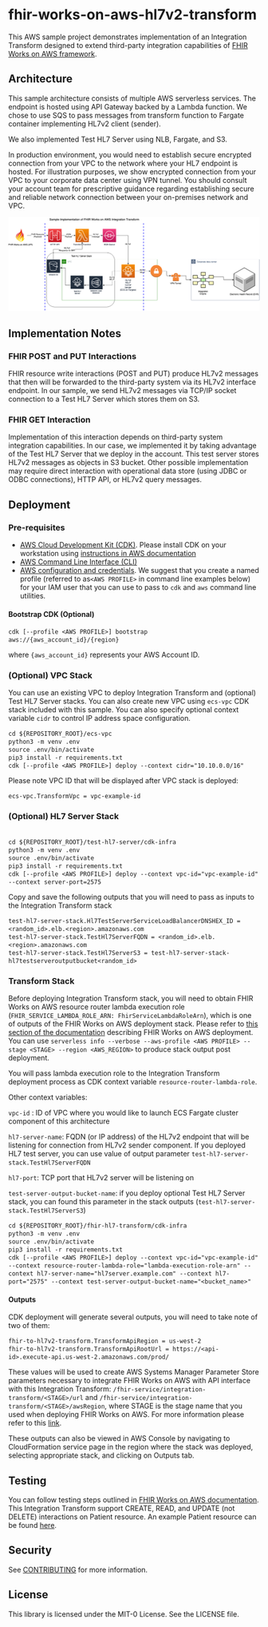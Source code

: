 # fhir-works-on-aws-hl7v2-transform

This AWS sample project demonstrates implementation of an Integration Transform designed to extend third-party integration capabilities of [FHIR Works on AWS framework](https://aws.amazon.com/blogs/opensource/using-open-source-fhir-apis-with-fhir-works-on-aws/).

## Architecture

This sample architecture consists of multiple AWS serverless services. The endpoint is hosted using API Gateway backed by a Lambda function. We chose to use SQS to pass messages from transform function to Fargate container implementing HL7v2 client (sender).

We also implemented Test HL7 Server using NLB, Fargate, and S3.

In production environment, you would need to establish secure encrypted connection from your VPC to the network where your HL7 endpoint is hosted. For illustration purposes, we show encrypted connection from your VPC to your corporate data center using VPN tunnel. You should consult your account team for prescriptive guidance regarding establishing secure and reliable network connection between your on-premises network and VPC.

![Architecture](resources/architecture.png)

## Implementation Notes

### FHIR POST and PUT Interactions

FHIR resource write interactions (POST and PUT) produce HL7v2 messages that then will be forwarded to the third-party system via its HL7v2 interface endpoint. In our sample, we send HL7v2 messages via TCP/IP socket connection to a Test HL7 Server which stores them on S3.

### FHIR GET Interaction

Implementation of this interaction depends on third-party system integration capabilities. In our case, we implemented it by taking advantage of the Test HL7 Server that we deploy in the account. This test server stores HL7v2 messages as objects in S3 bucket. Other possible implementation may require direct interaction with operational data store (using JDBC or ODBC connections), HTTP API, or HL7v2 query messages.

## Deployment

### Pre-requisites

- [AWS Cloud Development Kit (CDK)](https://aws.amazon.com/cdk/). Please install CDK on your workstation using [instructions in AWS documentation](https://docs.aws.amazon.com/cdk/latest/guide/getting_started.html)
- [AWS Command Line Interface (CLI)](https://aws.amazon.com/cli/)
- [AWS configuration and credentials](https://docs.aws.amazon.com/cli/latest/userguide/cli-configure-files.html). We suggest that you create a named profile (referred to as`<AWS PROFILE>` in command line examples below) for your IAM user that you can use to pass to `cdk` and `aws` command line utilities.

#### Bootstrap CDK (Optional)

```
cdk [--profile <AWS PROFILE>] bootstrap aws://{aws_account_id}/{region}
```
where `{aws_account_id}` represents your AWS Account ID.

### (Optional) VPC Stack

You can use an existing VPC to deploy Integration Transform and (optional) Test HL7 Server stacks. You can also create new VPC using `ecs-vpc` CDK stack included with this sample. You can also specify optional context variable `cidr` to control IP address space configuration.

```
cd ${REPOSITORY_ROOT}/ecs-vpc
python3 -m venv .env
source .env/bin/activate
pip3 install -r requirements.txt
cdk [--profile <AWS PROFILE>] deploy --context cidr="10.10.0.0/16"
```

Please note VPC ID that will be displayed after VPC stack is deployed:

```
ecs-vpc.TransformVpc = vpc-example-id
```

### (Optional) HL7 Server Stack

```

cd ${REPOSITORY_ROOT}/test-hl7-server/cdk-infra
python3 -m venv .env
source .env/bin/activate
pip3 install -r requirements.txt
cdk [--profile <AWS PROFILE>] deploy --context vpc-id="vpc-example-id" --context server-port=2575

```

Copy and save the following outputs that you will need to pass as inputs to the Integration Transform stack

```
test-hl7-server-stack.Hl7TestServerServiceLoadBalancerDNSHEX_ID = <random_id>.elb.<region>.amazonaws.com
test-hl7-server-stack.TestHl7ServerFQDN = <random_id>.elb.<region>.amazonaws.com
test-hl7-server-stack.TestHl7ServerS3 = test-hl7-server-stack-hl7testserveroutputbucket<random_id>
```

### Transform Stack

Before deploying Integration Transform stack, you will need to obtain FHIR Works on AWS resource router lambda execution role (`FHIR_SERVICE_LAMBDA_ROLE_ARN: FhirServiceLambdaRoleArn`), which is one of outputs of the FHIR Works on AWS deployment stack. Please refer to [this section of the documentation](https://github.com/awslabs/fhir-works-on-aws-deployment/blob/api/INSTALL.md#aws-service-deployment) describing FHIR Works on AWS deployment. You can use `serverless info --verbose --aws-profile <AWS PROFILE> --stage <STAGE> --region <AWS_REGION>` to produce stack output post deployment.


You will pass lambda execution role to the Integration Transform deployment process as CDK context variable `resource-router-lambda-role`.

Other context variables:

`vpc-id` : ID of VPC where you would like to launch ECS Fargate cluster component of this architecture

`hl7-server-name`: FQDN (or IP address) of the HL7v2 endpoint that will be listening for connection from HL7v2 sender component. If you deployed HL7 test server, you can use value of output parameter `test-hl7-server-stack.TestHl7ServerFQDN`

`hl7-port`: TCP port that HL7v2 server will be listening on

`test-server-output-bucket-name`: if you deploy optional Test HL7 Server stack, you can found this parameter in the stack outputs (`test-hl7-server-stack.TestHl7ServerS3`)

```
cd ${REPOSITORY_ROOT}/fhir-hl7-transform/cdk-infra
python3 -m venv .env
source .env/bin/activate
pip3 install -r requirements.txt
cdk [--profile <AWS PROFILE>] deploy --context vpc-id="vpc-example-id" --context resource-router-lambda-role="lambda-execution-role-arn" --context hl7-server-name="hl7server.example.com" --context hl7-port="2575" --context test-server-output-bucket-name="<bucket_name>"
```

#### Outputs

CDK deployment will generate several outputs, you will need to take note of two of them:

```
fhir-to-hl7v2-transform.TransformApiRegion = us-west-2
fhir-to-hl7v2-transform.TransformApiRootUrl = https://<api-id>.execute-api.us-west-2.amazonaws.com/prod/
```

These values will be used to create AWS Systems Manager Parameter Store parameters necessary to integrate FHIR Works on AWS with API interface with this Integration Transform:
`/fhir-service/integration-transform/<STAGE>/url` and `/fhir-service/integration-transform/<STAGE>/awsRegion`, where STAGE is the stage name that you used when deploying FHIR Works on AWS. For more information please refer to this [link](https://github.com/awslabs/fhir-works-on-aws-deployment/blob/api/INSTALL.md#store-integration-transform-info-in-aws-system-manager-parameter-store).

These outputs can also be viewed in AWS Console by navigating to CloudFormation service page in the region where the stack was deployed, selecting appropriate stack, and clicking on Outputs tab.

## Testing

You can follow testing steps outlined in [FHIR Works on AWS documentation](https://github.com/awslabs/fhir-works-on-aws-deployment/blob/api/README.md#usage-instructions). This Integration Transform support CREATE, READ, and UPDATE (not DELETE) interactions on Patient resource. An example Patient resource can be found [here](resources/patient.json). 

## Security

See [CONTRIBUTING](CONTRIBUTING.md#security-issue-notifications) for more information.

## License

This library is licensed under the MIT-0 License. See the LICENSE file.
